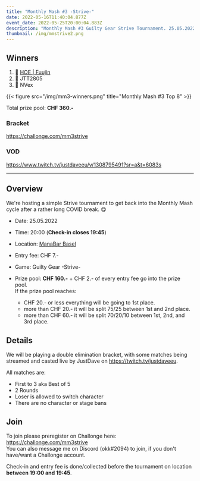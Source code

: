 ```yaml
---
title: "Monthly Mash #3 -Strive-"
date: 2022-05-16T11:40:04.877Z
event_date: 2022-05-25T20:00:04.883Z
description: "Monthly Mash #3 Guilty Gear Strive Tournament. 25.05.2022 ManaBar Basel."
thumbnail: /img/mmstrive2.png
---
```

## Winners

1. 🥇 [HOE | Fuujin](https://twitter.com/oliverandstuff)
2. 🥈 JTT2805
3. 🥉 NVex

{{< figure src="/img/mm3-winners.png" title="Monthly Mash #3 Top 8" >}}

Total prize pool: **CHF 360.-**

### Bracket

<https://challonge.com/mm3strive>

### VOD

<https://www.twitch.tv/justdaveeu/v/1308795491?sr=a&t=6083s>

- - -

## Overview

We're hosting a simple Strive tournament to get back into the Monthly Mash cycle after a rather long COVID break. 😋

* Date: 25.05.2022
* Time: 20:00 (**Check-in closes 19:45**)
* Location: [ManaBar Basel](https://manabar.ch/)
* Entry fee: CHF 7.-
* Game: Guilty Gear -Strive-
* Prize pool: **CHF 160.-** + CHF 2.- of every entry fee go into the prize pool. \
  If the prize pool reaches:

  * CHF 20.- or less everything will be going to 1st place. 
  * more than CHF 20.- it will be split 75/25 between 1st and 2nd place.
  * more than CHF 60.- it will be split 70/20/10 between 1st, 2nd, and 3rd place.

## Details

We will be playing a double elimination bracket, with some matches being streamed and casted live by JustDave on <https://twitch.tv/justdaveeu>.

All matches are:

* First to 3 aka Best of 5
* 2 Rounds
* Loser is allowed to switch character
* There are no character or stage bans

## Join

To join please preregister on Challonge here: <https://challonge.com/mm3strive>\
You can also message me on Discord (okk#2094) to join, if you don't have/want a Challonge account.

Check-in and entry fee is done/collected before the tournament on location **between 19:00 and 19:45**.